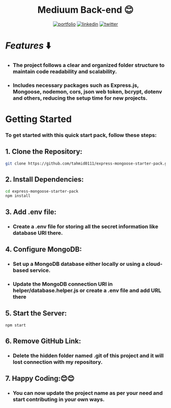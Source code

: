# <div align="center">Mediuum Back-end 😊</div>

<div align="center">
  
  [![portfolio](https://img.shields.io/badge/my_portfolio-FFFF00?style=for-the-badge&logo=ko-fi&logoColor=black)](https://tahmid0111.github.io/Portfolio_Website_html5/)     [![linkedin](https://img.shields.io/badge/linkedin-0A66C2?style=for-the-badge&logo=linkedin&logoColor=white)](https://www.linkedin.com/in/tahmid-emam/)     [![twitter](https://img.shields.io/badge/twitter-1DA1F2?style=for-the-badge&logo=twitter&logoColor=white)](https://x.com/tahmid_emam)
  
</div>

# _Features_ ⬇️

- ### The project follows a clear and organized folder structure to maintain code readability and scalability.

- ### Includes necessary packages such as Express.js, Mongoose, nodemon, cors, json web token, bcrypt, dotenv and others, reducing the setup time for new projects.

# Getting Started

### To get started with this quick start pack, follow these steps:

## 1. Clone the Repository:

```bash
git clone https://github.com/tahmid0111/express-mongoose-starter-pack.git
```
## 2. Install Dependencies:

```bash
cd express-mongoose-starter-pack
npm install
```

## 3. Add .env file:
- ### Create a .env file for storing all the secret information like database URI there.

## 4. Configure MongoDB:
- ### Set up a MongoDB database either locally or using a cloud-based service.
- ### Update the MongoDB connection URI in helper/database.helper.js or create a .env file and add URL there

## 5. Start the Server:

```bash
npm start
```
## 6. Remove GitHub Link:
- ### Delete the hidden folder named .git of this project and it will lost connection with my repository.

## 7. Happy Coding:😊😊
- ### You can now update the project name as per your need and start contributing in your own ways.
